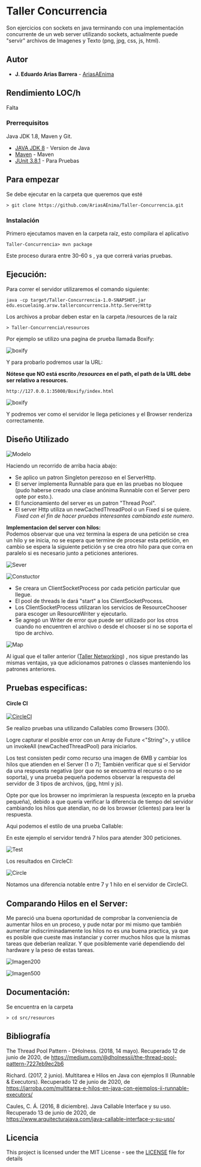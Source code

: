 # Taller Concurrencia

Son ejercicios con sockets en java terminando con una implementación concurrente de un web server utilizando sockets, actualmente puede "servir" archivos de Imagenes y Texto (png, jpg, css, js, html).

## Autor

* **J. Eduardo Arias Barrera** - [AriasAEnima](https://github.com/AriasAEnima)


## Rendimiento LOC/h

Falta

### Prerrequisitos

Java JDK 1.8, Maven y Git.

* [JAVA JDK 8](http://www.oracle.com/technetwork/java/javase/overview/index.html) - Version de Java
* [Maven](https://maven.apache.org/) - Maven
* [JUnit 3.8.1](https://mvnrepository.com/artifact/junit/junit/3.8.1) - Para Pruebas


## Para empezar

Se debe ejecutar en la carpeta que queremos que esté
```
> git clone https://github.com/AriasAEnima/Taller-Concurrencia.git
```
### Instalación

Primero ejecutamos maven en la carpeta raíz, esto compilara el aplicativo

```
Taller-Concurrencia> mvn package
```
Este proceso durara entre 30-60 s , ya que correrá varias pruebas.

## Ejecución:

Para correr el servidor utilizaremos el comando siguiente:

```
java -cp target/Taller-Concurrencia-1.0-SNAPSHOT.jar edu.escuelaing.arsw.tallerconcurrencia.http.ServerHttp
```
Los archivos a probar deben estar en la carpeta /resources de la raíz

```
> Taller-Concurrencia\resources
```
Por ejemplo se utilizo una pagina de prueba llamada Boxify:

![boxify](imagenesgit/Boxify.PNG)

Y para probarlo podremos usar la URL:

**Nótese que NO está escrito */resources* en el path, el path de la URL debe ser relativo a resources.**

```
http://127.0.0.1:35000/Boxify/index.html
```
![boxify](imagenesgit/ejecucion.PNG)

Y podremos ver como el servidor le llega peticiones y el Browser renderiza correctamente.


## Diseño Utilizado

![Modelo](imagenesgit/modelo.PNG)

Haciendo un recorrido de arriba hacia abajo:
* Se aplico un patron Singleton perezoso en el ServerHttp.
* El server implementa Runnable para que en las pruebas no bloquee (pudo haberse creado una clase anónima Runnable con el Server pero opte por esto.).
* El funcionamiento del server es un patron "Thread Pool".
* El server Http utiliza un newCachedThreadPool o un Fixed si se quiere. *Fixed con el fin de hacer pruebas interesantes cambiando este numero*.

**Implementacion del server con hilos:**  
Podemos observar que una vez termina la espera de una petición se crea un hilo y se inicia, no se espera que termine de procesar esta petición, en cambio se espera la siguiente petición y se crea otro hilo para que corra en paralelo si es necesario junto a peticiones anteriores.

![Sever](imagenesgit/server.PNG)

![Constuctor](imagenesgit/constructor.PNG)
* Se creara un ClientSocketProcess por cada petición particular que llegue.
* El pool de threads le dará "start" a los ClientSocketProcess.
* Los ClientSocketProcess utilizaran los servicios de ResourceChooser para escoger un ResourceWriter y ejecutarlo.
* Se agregó un Writer de error que puede ser utilizado por los otros cuando no encuentren el archivo o desde el chooser si no se soporta el tipo de archivo.

![Map](imagenesgit/map.PNG)

Al igual que el taller anterior ([Taller Networking](https://github.com/AriasAEnima/taller-networking)) , nos sigue prestando las mismas ventajas, ya que adicionamos patrones o classes manteniendo los patrones anteriores.



## Pruebas especificas:
#### Circle CI

[![CircleCI](https://circleci.com/gh/AriasAEnima/Taller-Concurrencia.svg?style=svg)](https://circleci.com/gh/AriasAEnima/Taller-Concurrencia)

Se realizo pruebas una utilizando Callables como Browsers (300).

Logre capturar el posible error con un Array de Future <"String">, y utilice un invokeAll (newCachedThreadPool) para iniciarlos.

Los test consisten pedir como recurso una imagen de 6MB y cambiar los hilos que atienden en el Server (1 o 7); También verificar que si el Servidor da una respuesta negativa (por que no se encuentra el recurso o no se soporta), y una prueba pequeña podemos observar la respuesta del servidor de 3 tipos de archivos, (jpg, html y js).

Opte por que los browser no imprimieran la respuesta (excepto en la prueba pequeña), debido a que quería verificar la diferencia de tiempo del servidor cambiando los hilos que atendían, no de los browser (clientes) para leer la respuesta.

Aqui podemos el estilo de una prueba Callable:

En este ejemplo el servidor tendrá  7 hilos para atender 300 peticiones.

![Test](imagenesgit/test.PNG)

Los resultados en CircleCI:

![Circle](imagenesgit/circleci.PNG)

Notamos una diferencia notable entre 7 y 1 hilo en el servidor de CircleCI.

## Comparando Hilos en el Server:

Me pareció una buena oportunidad de comprobar la conveniencia de aumentar hilos en un proceso, y pude notar por mi mismo que también aumentar indiscriminadamente los hilos no es una buena practica, ya que es posible que cueste mas instanciar y correr muchos hilos que la mismas tareas que deberían realizar. Y que posiblemente varié dependiendo del hardware y la peso de estas tareas.


![Imagen200](imagenesgit/200.PNG)

![Imagen500](imagenesgit/500.PNG)



## Documentación:

Se encuentra en la carpeta
```
> cd src/resources
```

## Bibliografía

The Thread Pool Pattern - DHolness. (2018, 14 mayo). Recuperado 12 de junio de 2020, de https://medium.com/@dholnessii/the-thread-pool-pattern-7227eb9ec2b6

Richard. (2017, 2 junio). Multitarea e Hilos en Java con ejemplos II (Runnable & Executors). Recuperado 12 de junio de 2020, de https://jarroba.com/multitarea-e-hilos-en-java-con-ejemplos-ii-runnable-executors/

Caules, C. Á. (2016, 8 diciembre). Java Callable Interface y su uso. Recuperado 13 de junio de 2020, de https://www.arquitecturajava.com/java-callable-interface-y-su-uso/


## Licencia

This project is licensed under the MIT License  - see the [LICENSE](LICENSE) file for details
